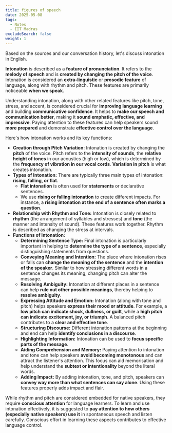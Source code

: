 ```yaml
---
title: figures of speech
date: 2025-05-08
tags:
  - Notes 
  - IIT Madras
excludeSearch: false
weight: 1
---
```


Based on the sources and our conversation history, let's discuss intonation in English.

**Intonation** is described as a **feature of pronunciation**. It refers to the **melody of speech** and is **created by changing the pitch of the voice**. Intonation is considered an **extra-linguistic** or **prosodic feature** of language, along with rhythm and pitch. These features are primarily noticeable **when we speak**.

Understanding intonation, along with other related features like pitch, tone, stress, and accent, is considered crucial for **improving language learning** and building **communicative confidence**. It helps to **make our speech and communication better**, making it **sound emphatic, effective, and impressive**. Paying attention to these features can help speakers sound **more prepared** and demonstrate **effective control over the language**.

Here's how intonation works and its key functions:

*   **Creation through Pitch Variation:** Intonation is created by changing the **pitch** of the voice. Pitch refers to the **intensity of sounds**, the **relative height of tones** in our acoustics (high or low), which is determined by the **frequency of vibration in our vocal cords**. **Variation in pitch** is what creates intonation.
*   **Types of Intonation:** There are typically three main types of intonation: **rising, falling, or flat**.
    *   **Flat intonation** is often used for **statements** or declarative sentences.
    *   We use **rising or falling intonation** to create different impacts. For instance, a **rising intonation at the end of a sentence often marks a question**.
*   **Relationship with Rhythm and Tone:** Intonation is closely related to **rhythm** (the arrangement of syllables and stresses) and **tone** (the manner and intensity of sound). These features work together. Rhythm is described as changing the stress at intervals.
*   **Functions of Intonation:**
    *   **Determining Sentence Type:** Final intonation is particularly important in helping to **determine the type of a sentence**, especially distinguishing statements from questions.
    *   **Conveying Meaning and Intention:** The place where intonation rises or falls can **change the meaning of the sentence** and the **intention of the speaker**. Similar to how stressing different words in a sentence changes its meaning, changing pitch can alter the message.
    *   **Resolving Ambiguity:** Intonation at different places in a sentence can help **rule out other possible meanings**, thereby helping to **resolve ambiguity**.
    *   **Expressing Attitude and Emotion:** Intonation (along with tone and pitch) helps speakers **express their mood or attitude**. For example, a **low pitch can indicate shock, dullness, or guilt**, while a **high pitch can indicate excitement, joy, or triumph**. A balanced pitch contributes to a **clear and effective tone**.
    *   **Structuring Discourse:** Different intonation patterns at the beginning and end can help **identify conclusions in a discourse**.
    *   **Highlighting Information:** Intonation can be used to **focus specific parts of the message**.
    *   **Aiding Comprehension and Memory:** Paying attention to intonation and tone can help speakers **avoid becoming monotonous** and can attract the listener's attention. This focus can aid memorisation and help understand the **subtext or intentionality** beyond the literal words.
    *   **Adding Impact:** By adding intonation, tone, and pitch, speakers can **convey way more than what sentences can say alone**. Using these features properly adds impact and flair.

While rhythm and pitch are considered embedded for native speakers, they require **conscious attention** for language learners. To learn and use intonation effectively, it is suggested to **pay attention to how others (especially native speakers) use it** in spontaneous speech and listen carefully. Conscious effort in learning these aspects contributes to effective language control.